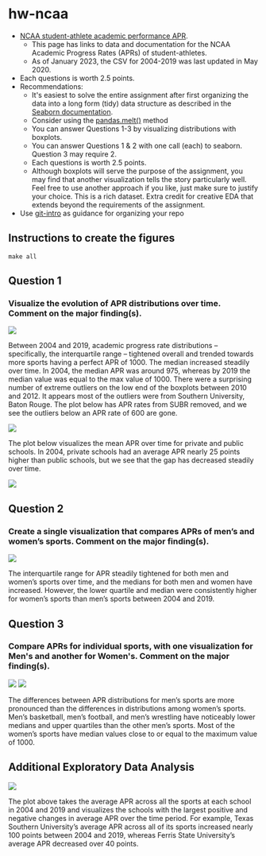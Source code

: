 # hw-ncaa

* [NCAA student-athlete academic performance APR](https://www.ncaa.org/about/resources/research/shared-ncaa-research-data). 
  * This page has links to data and documentation for the NCAA Academic Progress Rates (APRs) of student-athletes. 
  * As of January 2023, the CSV for 2004-2019 was last updated in May 2020.
* Each questions is worth 2.5 points.
* Recommendations:
  * It's easiest to solve the entire assignment after first organizing the data into a long form (tidy) data structure as described in the [Seaborn documentation](https://seaborn.pydata.org/tutorial/data_structure.html). 
  * Consider using the [pandas.melt()](https://pandas.pydata.org/docs/reference/api/pandas.melt.html) method
  * You can answer Questions 1-3 by visualizing distributions with boxplots.
  * You can answer Questions 1 & 2 with one call (each) to seaborn. Question 3 may require 2.
  * Each questions is worth 2.5 points.
  * Although boxplots will serve the purpose of the assignment, you may find that another visualization tells the story particularly well. Feel free to use another approach if you like, just make sure to justify your choice. This is a rich dataset. Extra credit for creative EDA that extends beyond the requirements of the assignment.
* Use [git-intro](https://github.com/ds5110/git-intro) as guidance for organizing your repo

## Instructions to create the figures

```
make all
```

## Question 1

### Visualize the evolution of APR distributions over time. Comment on the major finding(s).

<img src="figs/APR_over_time.jpg">

Between 2004 and 2019, academic progress rate distributions – specifically, the interquartile range – tightened overall and trended towards more sports having a perfect APR of 1000. The median increased steadily over time. In 2004, the median APR was around 975, whereas by 2019 the median value was equal to the max value of 1000. There were a surprising number of extreme outliers on the low end of the boxplots between 2010 and 2012. It appears most of the outliers were from Southern University, Baton Rouge. The plot below has APR rates from SUBR removed, and we see the outliers below an APR rate of 600 are gone. 

<img src="figs/APR_no_SUBR.jpg">

The plot below visualizes the mean APR over time for private and public schools. In 2004, private schools had an average APR nearly 25 points higher than public schools, but we see that the gap has decreased steadily over time.

<img src="figs/PVT_mean_APR.jpg">


## Question 2

### Create a single visualization that compares APRs of men’s and women’s sports. Comment on the major finding(s).

<img src="figs/gender_agg_overtime.jpg">

The interquartile range for APR steadily tightened for both men and women’s sports over time, and the medians for both men and women have increased. However, the lower quartile and median were consistently higher for women’s sports than men’s sports between 2004 and 2019. 

## Question 3

### Compare APRs for individual sports, with one visualization for Men's and another for Women's. Comment on the major finding(s).
<img src="figs/women_sports.jpg">

<img src="figs/men_sports.jpg">

The differences between APR distributions for men’s sports are more pronounced than the differences in distributions among women’s sports. 
Men’s basketball, men’s football, and men’s wrestling have noticeably lower medians and upper quartiles than the other men’s sports. Most of the women’s sports have median values close to or equal to the maximum value of 1000.

## Additional Exploratory Data Analysis

<img src="figs/mean_APR_change.jpg">

The plot above takes the average APR across all the sports at each school in 2004 and 2019 and visualizes the schools with the largest positive and negative changes in average APR over the time period. For example, Texas Southern University’s average APR across all of its sports increased nearly 100 points between 2004 and 2019, whereas Ferris State University’s average APR decreased over 40 points. 